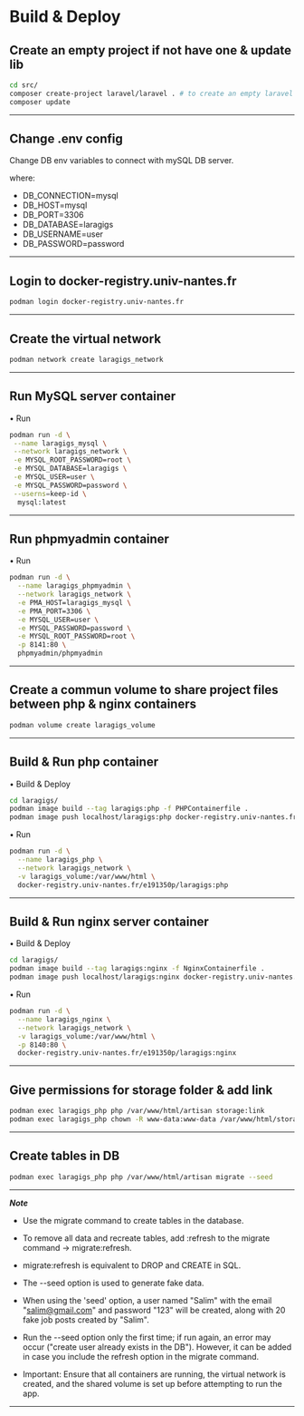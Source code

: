 # Build & Deploy

## Create an empty project if not have one & update lib

```bash
cd src/
composer create-project laravel/laravel . # to create an empty laravel project, or copy src files of laravel project if already have a project and ignore this command.
composer update
```

---

## Change .env config

Change DB env variables to connect with mySQL DB server.

where:

-   DB_CONNECTION=mysql
-   DB_HOST=mysql
-   DB_PORT=3306
-   DB_DATABASE=laragigs
-   DB_USERNAME=user
-   DB_PASSWORD=password

---

## Login to docker-registry.univ-nantes.fr

```bash
podman login docker-registry.univ-nantes.fr
```

---

## Create the virtual network

```bash
podman network create laragigs_network
```

---

## Run MySQL server container

• Run

```bash
podman run -d \
 --name laragigs_mysql \
 --network laragigs_network \
 -e MYSQL_ROOT_PASSWORD=root \
 -e MYSQL_DATABASE=laragigs \
 -e MYSQL_USER=user \
 -e MYSQL_PASSWORD=password \
 --userns=keep-id \
  mysql:latest
```

---

## Run phpmyadmin container

• Run

```bash
podman run -d \
  --name laragigs_phpmyadmin \
  --network laragigs_network \
  -e PMA_HOST=laragigs_mysql \
  -e PMA_PORT=3306 \
  -e MYSQL_USER=user \
  -e MYSQL_PASSWORD=password \
  -e MYSQL_ROOT_PASSWORD=root \
  -p 8141:80 \
  phpmyadmin/phpmyadmin
```

---

## Create a commun volume to share project files between php & nginx containers

```bash
podman volume create laragigs_volume
```

---

## Build & Run php container

• Build & Deploy

```bash
cd laragigs/
podman image build --tag laragigs:php -f PHPContainerfile .
podman image push localhost/laragigs:php docker-registry.univ-nantes.fr/e191350p/laragigs:php
```

• Run

```bash
podman run -d \
  --name laragigs_php \
  --network laragigs_network \
  -v laragigs_volume:/var/www/html \
  docker-registry.univ-nantes.fr/e191350p/laragigs:php
```

---

## Build & Run nginx server container

• Build & Deploy

```bash
cd laragigs/
podman image build --tag laragigs:nginx -f NginxContainerfile .
podman image push localhost/laragigs:nginx docker-registry.univ-nantes.fr/e191350p/laragigs:nginx
```

• Run

```bash
podman run -d \
  --name laragigs_nginx \
  --network laragigs_network \
  -v laragigs_volume:/var/www/html \
  -p 8140:80 \
  docker-registry.univ-nantes.fr/e191350p/laragigs:nginx
```

---

## Give permissions for storage folder & add link

```bash
podman exec laragigs_php php /var/www/html/artisan storage:link
podman exec laragigs_php chown -R www-data:www-data /var/www/html/storage
```

---

## Create tables in DB

```bash
podman exec laragigs_php php /var/www/html/artisan migrate --seed
```

---

**_Note_**

-   Use the migrate command to create tables in the database.

-   To remove all data and recreate tables, add :refresh to the migrate command -> migrate:refresh.

-   migrate:refresh is equivalent to DROP and CREATE in SQL.

-   The --seed option is used to generate fake data.

-   When using the 'seed' option, a user named "Salim" with the email "salim@gmail.com" and password "123" will be created, along with 20 fake job posts created by "Salim".

-   Run the --seed option only the first time; if run again, an error may occur ("create user already exists in the DB"). However, it can be added in case you include the refresh option in the migrate command.

-   Important: Ensure that all containers are running, the virtual network is created, and the shared volume is set up before attempting to run the app.

---

